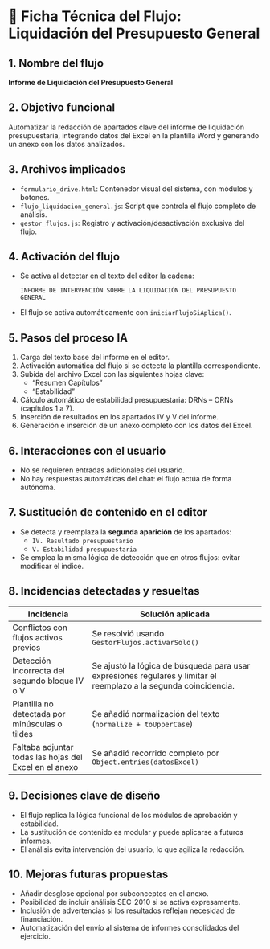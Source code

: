 # 📘 Ficha Técnica del Flujo: Liquidación del Presupuesto General

## 1. Nombre del flujo
**Informe de Liquidación del Presupuesto General**

## 2. Objetivo funcional
Automatizar la redacción de apartados clave del informe de liquidación presupuestaria, integrando datos del Excel en la plantilla Word y generando un anexo con los datos analizados.

## 3. Archivos implicados
- `formulario_drive.html`: Contenedor visual del sistema, con módulos y botones.
- `flujo_liquidacion_general.js`: Script que controla el flujo completo de análisis.
- `gestor_flujos.js`: Registro y activación/desactivación exclusiva del flujo.

## 4. Activación del flujo
- Se activa al detectar en el texto del editor la cadena:
  ```
  INFORME DE INTERVENCIÓN SOBRE LA LIQUIDACIÓN DEL PRESUPUESTO GENERAL
  ```
- El flujo se activa automáticamente con `iniciarFlujoSiAplica()`.

## 5. Pasos del proceso IA
1. Carga del texto base del informe en el editor.
2. Activación automática del flujo si se detecta la plantilla correspondiente.
3. Subida del archivo Excel con las siguientes hojas clave:
   - “Resumen Capítulos”
   - “Estabilidad”
4. Cálculo automático de estabilidad presupuestaria: DRNs – ORNs (capítulos 1 a 7).
5. Inserción de resultados en los apartados IV y V del informe.
6. Generación e inserción de un anexo completo con los datos del Excel.

## 6. Interacciones con el usuario
- No se requieren entradas adicionales del usuario.
- No hay respuestas automáticas del chat: el flujo actúa de forma autónoma.

## 7. Sustitución de contenido en el editor
- Se detecta y reemplaza la **segunda aparición** de los apartados:
  - `IV. Resultado presupuestario`
  - `V. Estabilidad presupuestaria`
- Se emplea la misma lógica de detección que en otros flujos: evitar modificar el índice.

## 8. Incidencias detectadas y resueltas

| Incidencia | Solución aplicada |
|-----------|--------------------|
| Conflictos con flujos activos previos | Se resolvió usando `GestorFlujos.activarSolo()` |
| Detección incorrecta del segundo bloque IV o V | Se ajustó la lógica de búsqueda para usar expresiones regulares y limitar el reemplazo a la segunda coincidencia. |
| Plantilla no detectada por minúsculas o tildes | Se añadió normalización del texto (`normalize + toUpperCase`) |
| Faltaba adjuntar todas las hojas del Excel en el anexo | Se añadió recorrido completo por `Object.entries(datosExcel)` |

## 9. Decisiones clave de diseño
- El flujo replica la lógica funcional de los módulos de aprobación y estabilidad.
- La sustitución de contenido es modular y puede aplicarse a futuros informes.
- El análisis evita intervención del usuario, lo que agiliza la redacción.

## 10. Mejoras futuras propuestas
- Añadir desglose opcional por subconceptos en el anexo.
- Posibilidad de incluir análisis SEC-2010 si se activa expresamente.
- Inclusión de advertencias si los resultados reflejan necesidad de financiación.
- Automatización del envío al sistema de informes consolidados del ejercicio.